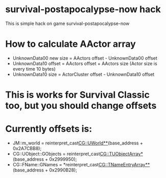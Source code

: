 # survival-postapocalypse-now hack
This is simple hack on game survival-postapocalypse-now
# How to calculate AActor array
* UnknownData00 new size = AActors offset - UnknownData00 offset
* UnknownData10 offset = AActors offset + AActors size (Actor size is every time 10 bytes)
* UnknownData10 size = ActorCluster offset - UnknownData10 offset
# This is works for Survival Classic too, but you should change offsets
# Currently offsets is:
* JM::m_world = reinterpret_cast<CG::UWorld**>(base_address + 0x2A7CBB8);
* CG::UObject::GObjects = reinterpret_cast<CG::TUObjectArray*>(base_address + 0x2999950);
* CG::FName::GNames = *reinterpret_cast<CG::TNameEntryArray**>(base_address + 0x2990B28);

